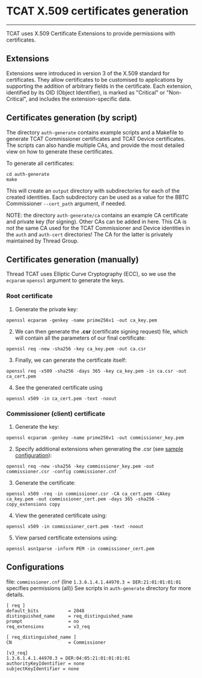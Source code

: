 # TCAT X.509 certificates generation

---

TCAT uses X.509 Certificate Extensions to provide permissions with certificates.

## Extensions

Extensions were introduced in version 3 of the X.509 standard for certificates. They allow certificates to be customised to applications by supporting the addition of arbitrary fields in the certificate. Each extension, identified by its OID (Object Identifier), is marked as "Critical" or "Non-Critical", and includes the extension-specific data.

## Certificates generation (by script)

The directory `auth-generate` contains example scripts and a Makefile to generate TCAT Commissioner certificates and TCAT Device certificates. The scripts can also handle multiple CAs, and provide the most detailed view on how to generate these certificates.

To generate all certificates:

```
cd auth-generate
make
```

This will create an `output` directory with subdirectories for each of the created identities. Each subdirectory can be used as a value for the BBTC Commissioner `--cert_path` argument, if needed.

NOTE: the directory `auth-generate/ca` contains an example CA certificate and private key (for signing). Other CAs can be added in here. This CA is not the same CA used for the TCAT Commissioner and Device identities in the `auth` and `auth-cert` directories! The CA for the latter is privately maintained by Thread Group.

## Certificates generation (manually)

Thread TCAT uses Elliptic Curve Cryptography (ECC), so we use the `ecparam` `openssl` argument to generate the keys.

### Root certificate

1. Generate the private key:

```
openssl ecparam -genkey -name prime256v1 -out ca_key.pem
```

2. We can then generate the **.csr** (certificate signing request) file, which will contain all the parameters of our final certificate:

```
openssl req -new -sha256 -key ca_key.pem -out ca.csr
```

3. Finally, we can generate the certificate itself:

```
openssl req -x509 -sha256 -days 365 -key ca_key.pem -in ca.csr -out ca_cert.pem
```

4. See the generated certificate using

```
openssl x509 -in ca_cert.pem -text -noout
```

### Commissioner (client) certificate

1. Generate the key:

```
openssl ecparam -genkey -name prime256v1 -out commissioner_key.pem
```

2. Specify additional extensions when generating the .csr (see [sample configuration](#Configurations)):

```
openssl req -new -sha256 -key commissioner_key.pem -out commissioner.csr -config commissioner.cnf
```

3. Generate the certificate:

```
openssl x509 -req -in commissioner.csr -CA ca_cert.pem -CAkey ca_key.pem -out commissioner_cert.pem -days 365 -sha256 -copy_extensions copy
```

4. View the generated certificate using:

```
openssl x509 -in commissioner_cert.pem -text -noout
```

5. View parsed certificate extensions using:

```
openssl asn1parse -inform PEM -in commissioner_cert.pem
```

## Configurations

file: `commissioner.cnf` (line `1.3.6.1.4.1.44970.3 = DER:21:01:01:01:01` specifies permissions (all)) See scripts in `auth-generate` directory for more details.

```
[ req ]
default_bits           = 2048
distinguished_name     = req_distinguished_name
prompt                 = no
req_extensions         = v3_req

[ req_distinguished_name ]
CN                     = Commissioner

[v3_req]
1.3.6.1.4.1.44970.3 = DER:04:05:21:01:01:01:01
authorityKeyIdentifier = none
subjectKeyIdentifier = none
```
